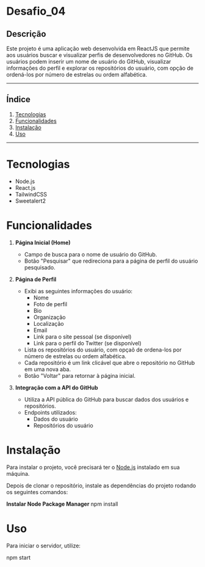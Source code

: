 # Desafio_04

## Descrição

Este projeto é uma aplicação web desenvolvida em ReactJS que permite aos usuários buscar e visualizar perfis de desenvolvedores no GitHub. Os usuários podem inserir um nome de usuário do GitHub, visualizar informações do perfil e explorar os repositórios do usuário, com opção de ordená-los por número de estrelas ou ordem alfabética.

---

## Índice

1. [Tecnologias](#Tecnologias)
2. [Funcionalidades](#Funcionalidades)
3. [Instalação](#Instalação)
4. [Uso](#Uso)

---

# Tecnologias

- Node.js
- React.js
- TailwindCSS
- Sweetalert2

# Funcionalidades

1. **Página Inicial (Home)**
   - Campo de busca para o nome de usuário do GitHub.
   - Botão "Pesquisar" que redireciona para a página de perfil do usuário pesquisado.

2. **Página de Perfil**
   - Exibi as seguintes informações do usuário: 
     - Nome
     - Foto de perfil
     - Bio
     - Organização
     - Localização
     - Email
     - Link para o site pessoal (se disponível)
     - Link para o perfil do Twitter (se disponível)
   - Lista os repositórios do usuário, com opçaõ de ordena-los por número de estrelas ou ordem alfabética.
   - Cada repositório é um link clicável que abre o repositório no GitHub em uma nova aba.
   - Botão "Voltar" para retornar à página inicial.

3. **Integração com a API do GitHub**
   - Utiliza a API pública do GitHub para buscar dados dos usuários e repositórios.
   - Endpoints utilizados:
     - Dados do usuário
     - Repositórios do usuário
     
# Instalação

Para instalar o projeto, você precisará ter o [Node.js](https://nodejs.org/) instalado em sua máquina.

Depois de clonar o repositório, instale as dependências do projeto rodando os seguintes comandos:

**Instalar Node Package Manager**
npm install

# Uso

Para iniciar o servidor, utilize:

npm start




